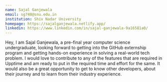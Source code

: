 ```yaml
---
name: Sajal Ganjewala
email: sg748@snu.edu.in
institution: Shiv Nadar University
homepage: https://sajalganjewala.netlify.app/
linkedin: https://www.linkedin.com/in/sajal-ganjewala-9a16581a0/
---
```

Hey, I am Sajal Ganjewala, a pre-final year computer science undergraduate, looking forward to getting into the GitHub externship program and getting hands-on experience in solving a real-world tech problem. I would love to contribute to any of the features that are required in Upptime and am ready to put in the required time and effort for the same. It would also be a great opportunity to get to know other developers, about their journey and to learn from their industry experience.

